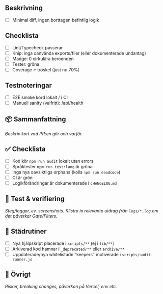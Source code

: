 ## Beskrivning
- [ ] Minimal diff, ingen borttagen befintlig logik

## Checklista
- [ ] Lint/Typecheck passerar
- [ ] Knip: inga oanvända exports/filer (eller dokumenterade undantag)
- [ ] Madge: 0 cirkulära beroenden
- [ ] Tester: gröna
- [ ] Coverage ≥ tröskel (just nu 70%)

## Testnoteringar
- [ ] E2E smoke körd lokalt / i CI
- [ ] Manuell sanity (valfritt): /api/health
## 📦 Sammanfattning
_Beskriv kort vad PR:en gör och varför._

## ✅ Checklista
- [ ] Kod kör `npm run audit` lokalt utan errors
- [ ] Språktester `npm run test:lang` är gröna
- [ ] Inga nya oavsiktliga orphans (kolla `npm run deadcode`)
- [ ] CI är grön
- [ ] Logikförändringar är dokumenterade i `CHANGELOG.md`

## 🔎 Test & verifiering
_Steg/loggar, ev. screenshots. Klistra in relevanta utdrag från `logs/*.log` om det påverkar Gate/Filters._

## 🧹 Städrutiner
- [ ] Nya hjälpskript placerade i `scripts/**` (ej i `lib/**`)
- [ ] Arkiverad kod hamnar i `_deprecated/**` eller `archive/**`
- [ ] Uppdaterade/nya whitelistade “keepers” motiverade i `scripts/audit-runner.js`

## 📣 Övrigt
_Risker, breaking changes, påverkan på Vercel, env etc._
